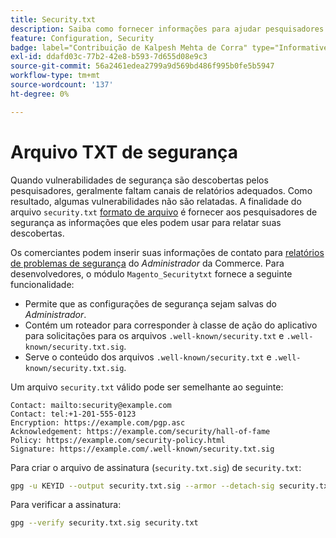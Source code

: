 ```yaml
---
title: Security.txt
description: Saiba como fornecer informações para ajudar pesquisadores de segurança a relatar vulnerabilidades.
feature: Configuration, Security
badge: label="Contribuição de Kalpesh Mehta de Corra" type="Informative" url="https://solutionpartners.adobe.com/s/directory/detail/corra" tooltip="Kalpesh Mehta"
exl-id: ddafd03c-77b2-42e8-b593-7d655d08e9c3
source-git-commit: 56a2461edea2799a9d569bd486f995b0fe5b5947
workflow-type: tm+mt
source-wordcount: '137'
ht-degree: 0%

---
```


# Arquivo TXT de segurança

Quando vulnerabilidades de segurança são descobertas pelos pesquisadores, geralmente faltam canais de relatórios adequados. Como resultado, algumas vulnerabilidades não são relatadas. A finalidade do arquivo `security.txt` [formato de arquivo](https://datatracker.ietf.org/doc/html/draft-foudil-securitytxt-09) é fornecer aos pesquisadores de segurança as informações que eles podem usar para relatar suas descobertas.

Os comerciantes podem inserir suas informações de contato para [relatórios de problemas de segurança](https://docs.magento.com/user-guide/stores/security-issue-reporting.html) do _Administrador_ da Commerce. Para desenvolvedores, o módulo `Magento_Securitytxt` fornece a seguinte funcionalidade:

- Permite que as configurações de segurança sejam salvas do _Administrador_.
- Contém um roteador para corresponder à classe de ação do aplicativo para solicitações para os arquivos `.well-known/security.txt` e `.well-known/security.txt.sig`.
- Serve o conteúdo dos arquivos `.well-known/security.txt` e `.well-known/security.txt.sig`.

Um arquivo `security.txt` válido pode ser semelhante ao seguinte:

```text
Contact: mailto:security@example.com
Contact: tel:+1-201-555-0123
Encryption: https://example.com/pgp.asc
Acknowledgement: https://example.com/security/hall-of-fame
Policy: https://example.com/security-policy.html
Signature: https://example.com/.well-known/security.txt.sig
```

Para criar o arquivo de assinatura (`security.txt.sig`) de `security.txt`:

```bash
gpg -u KEYID --output security.txt.sig --armor --detach-sig security.txt
```

Para verificar a assinatura:

```bash
gpg --verify security.txt.sig security.txt
```
